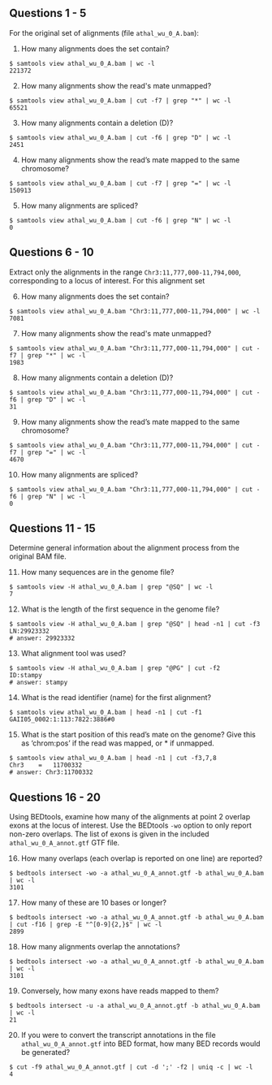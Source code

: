## Questions 1 - 5
For the original set of alignments (file `athal_wu_0_A.bam`):

1. How many alignments does the set contain?
```console
$ samtools view athal_wu_0_A.bam | wc -l
221372
```

2. How many alignments show the read's mate unmapped?
```console
$ samtools view athal_wu_0_A.bam | cut -f7 | grep "*" | wc -l
65521
```

3. How many alignments contain a deletion (D)?
```console
$ samtools view athal_wu_0_A.bam | cut -f6 | grep "D" | wc -l
2451
```

4. How many alignments show the read’s mate mapped to the same chromosome?
```console
$ samtools view athal_wu_0_A.bam | cut -f7 | grep "=" | wc -l
150913
```

5. How many alignments are spliced?
```console
$ samtools view athal_wu_0_A.bam | cut -f6 | grep "N" | wc -l
0
```

## Questions 6 - 10
Extract only the alignments in the range `Chr3:11,777,000-11,794,000`, corresponding to a locus of interest. For this alignment set

6. How many alignments does the set contain?
```console
$ samtools view athal_wu_0_A.bam "Chr3:11,777,000-11,794,000" | wc -l
7081
```

7. How many alignments show the read's mate unmapped?
```console
$ samtools view athal_wu_0_A.bam "Chr3:11,777,000-11,794,000" | cut -f7 | grep "*" | wc -l
1983
```

8. How many alignments contain a deletion (D)?
```console
$ samtools view athal_wu_0_A.bam "Chr3:11,777,000-11,794,000" | cut -f6 | grep "D" | wc -l
31
```

9. How many alignments show the read’s mate mapped to the same chromosome?
```console
$ samtools view athal_wu_0_A.bam "Chr3:11,777,000-11,794,000" | cut -f7 | grep "=" | wc -l
4670
```

10. How many alignments are spliced?
```console
$ samtools view athal_wu_0_A.bam "Chr3:11,777,000-11,794,000" | cut -f6 | grep "N" | wc -l
0
```

## Questions 11 - 15
Determine general information about the alignment process from the original BAM file.

11. How many sequences are in the genome file?
```console
$ samtools view -H athal_wu_0_A.bam | grep "@SQ" | wc -l
7
```

12. What is the length of the first sequence in the genome file?
```console
$ samtools view -H athal_wu_0_A.bam | grep "@SQ" | head -n1 | cut -f3
LN:29923332
# answer: 29923332
```

13. What alignment tool was used?
```console
$ samtools view -H athal_wu_0_A.bam | grep "@PG" | cut -f2
ID:stampy
# answer: stampy
```

14. What is the read identifier (name) for the first alignment?
```console
$ samtools view athal_wu_0_A.bam | head -n1 | cut -f1
GAII05_0002:1:113:7822:3886#0
```

15. What is the start position of this read’s mate on the genome? Give this as ‘chrom:pos’ if the read was mapped, or * if unmapped.
```console
$ samtools view athal_wu_0_A.bam | head -n1 | cut -f3,7,8
Chr3	=	11700332
# answer: Chr3:11700332
```

## Questions 16 - 20
Using BEDtools, examine how many of the alignments at point 2 overlap exons at the locus of interest. Use the BEDtools `-wo` option to only report non-zero overlaps. The list of exons is given in the included `athal_wu_0_A_annot.gtf` GTF file.

16. How many overlaps (each overlap is reported on one line) are reported?
```console
$ bedtools intersect -wo -a athal_wu_0_A_annot.gtf -b athal_wu_0_A.bam | wc -l
3101
```

17. How many of these are 10 bases or longer?
```console
$ bedtools intersect -wo -a athal_wu_0_A_annot.gtf -b athal_wu_0_A.bam | cut -f16 | grep -E "^[0-9]{2,}$" | wc -l
2899
```

18. How many alignments overlap the annotations?
```console
$ bedtools intersect -wo -a athal_wu_0_A_annot.gtf -b athal_wu_0_A.bam | wc -l
3101
```

19. Conversely, how many exons have reads mapped to them?
```console
$ bedtools intersect -u -a athal_wu_0_A_annot.gtf -b athal_wu_0_A.bam | wc -l
21
```

20. If you were to convert the transcript annotations in the file `athal_wu_0_A_annot.gtf` into BED format, how many BED records would be generated?
```console
$ cut -f9 athal_wu_0_A_annot.gtf | cut -d ';' -f2 | uniq -c | wc -l
4
```

